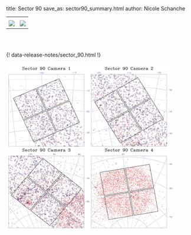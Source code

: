 title: Sector 90
save_as: sector90_summary.html
author: Nicole Schanche


<table>
  <tr>
    <th colspan="2" ></th>
  </tr>
  <tr>
    <td width="50%" style = "text-align: center;">
          <img class="img-responsive" style="max-width:100%;" src="images/sector-plots/tess_galactic_sector_090.png"> 
    </td>
    <td width="50%" style = "text-align: center;">
          <img class="img-responsive" style="max-width:100%;" src="images/sector-plots/tess_icrs_sector_090.png">
    </td>
  </tr>
</table>
<br></br>





{! data-release-notes/sector_90.html !}

<img class="img-responsive" style="max-width:90%;" src="images/sector-plots/sector-plots.090.jpeg">
